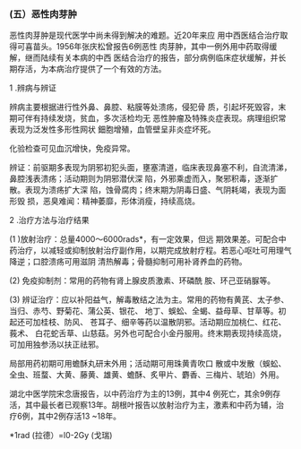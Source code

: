### (五）恶性肉芽肿

  恶性肉芽肿是现代医学中尚未得到解决的难题。近20年来应 用中西医结合治疗取得可喜苗头。1956年张庆松曾报告6例恶性 肉芽肿，其中一例外用中药取得缓解，继而陆续有关本病的中西 医结合治疗的报告，部分病例临床症状缓解，并长期存活，为本病治疗提供了一个有效的方法。

  1 .辨病与辨证 

 辨病主要根据进行性外鼻、鼻腔、粘膜等处溃疡，侵犯骨 质，引起坏死毁容，末期可伴有持续发烧，贫血，多次活检均无  恶性肿瘤及特殊炎症表现。病理组织常表现为泛发性多形性网状 鈿胞增殖，血管壁呈非炎症坏死。  

 化验检查可见血沉增快，免疫异常。

  辨证：前驱期多表现为阴邪初犯头面，壅塞清道，临床表现鼻塞不利，自流清涕，鼻腔浅表溃疡；活动期则为阴邪潜伏深 陷，外邪乘虚而入，聚邪积毒，逐渐扩散。表现为溃疡扩大深 陷，蚀骨腐肉；终末期为阴毒日盛、气阴耗竭，表现为面形毁  损，恶臭难闻：精神萎靡，形体消瘦，持续高烧。

  2 .治疗方法与治疗结果

  (1  )放射治疗：总量4000〜6000rads*，有一定效果，但远 期效果差。可配合中药治疗，以减轻或抑制放射治疗副作用，以期完成放射疗程。若恶心呕吐可用理气降逆；口腔溃疡可用滋阴  清热解毒；骨髓抑制可用补肾养血的药物。 

 (2)      免疫抑制剂：常用的药物有肾上腺皮质激素、环磷酰 胺、环己亚硝脲等。

  (3)      辨证治疗：应以补阳益气，解毒散结之法为主。常用的药物有黄芪、太子参、当归、赤芍、野菊花、蒲公英、银花、 地丁、蜈蚣、全蝎、益母草、甘草等。初起还可加桂枝、防风、 苍耳子、细辛等药以温散阴邪。活动期应加桃仁、红花、莪术、  白花蛇舌草、山慈菇。另外也可配合小金丹服用。终末期表现持续高烧，可加用独参汤以扶正祛邪。  

局部用药初期可用蟾酥丸研末外用；活动期可用珠黄青吹口 散或中发散（蜈蚣、全虫、班蝥、大黄、藤黄、雄黄、蟾酥、炙甲片、麝香、三梅片、琥珀）外用。

  湖北中医学院宋念唐报告，以中药治疗为主的13例，其中4 例死亡，其余9例存活，其中最长者已观察13年。胡根叶报告以放射治疗为主，激素和中药为辅，治疗6例，其中2例存活13  ~18年。  

*1rad (拉德）=l0-2Gy (戈瑞)  
